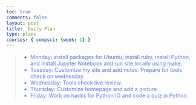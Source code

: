```yaml
---
toc: true
comments: false
layout: post
title:  Daily Plan  
type: plans
courses: { compsci: {week: 1} }
---
```


> - <font color= "567DDA"> Monday: install packages for Ubuntu, install ruby, install Python, and install Jupyter Notebook and run site locally using make. <font>
> - <font color= "567DDA"> Tuesday: Customize my site and add notes. Prepare for tools check on wednesday
> - <font color= "567DDA"> Wednesday: Tools check live review.
> - <font color= "567DDA"> Thursday: Customize homepage and add a picture. 
> - <font color= "567DDA"> Friday:  Work on hacks for Python IO and code a quiz in Python